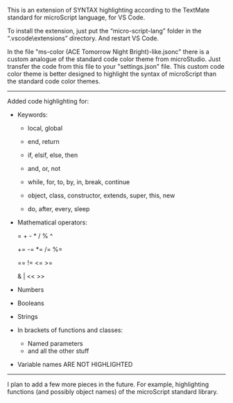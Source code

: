 This is an extension of SYNTAX highlighting according to the TextMate standard for microScript language, for VS Code.

To install the extension, just put the “micro-script-lang” folder in the “.vscode\extensions” directory. And restart VS Code.

In the file "ms-color (ACE Tomorrow Night Bright)-like.jsonc" there is a custom analogue of the standard code color theme from microStudio. Just transfer the code from this file to your "settings.json" file. This custom code color theme is better designed to highlight the syntax of microScript than the standard code color themes.

---

Added code highlighting for:

- Keywords:
  - local, global
  - end, return
  - if, elsif, else, then
  - and, or, not
  - while, for, to, by, in, break, continue
  
  - object, class, constructor, extends, super, this, new
  
  - do, after, every, sleep

- Mathematical operators:

  = + - * / % ^
  
  += -= *= /= %=
  
  == != <= >=
  
  & | << >>

- Numbers
- Booleans
- Strings

- In brackets of functions and classes:
  - Named parameters
  - and all the other stuff

- Variable names ARE NOT HIGHLIGHTED

---

I plan to add a few more pieces in the future. For example, highlighting functions (and possibly object names) of the microScript standard library.








